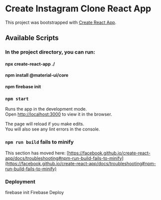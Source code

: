 # Create Instagram Clone React App

This project was bootstrapped with [Create React App](https://github.com/facebook/create-react-app).

## Available Scripts

### In the project directory, you can run:
#### npx create-react-app ./ 
#### npm install @material-ui/core
#### npm firebase init  

### `npm start`

Runs the app in the development mode.\
Open [http://localhost:3000](http://localhost:3000) to view it in the browser.

The page will reload if you make edits.\
You will also see any lint errors in the console.

### `npm run build` fails to minify

This section has moved here: [https://facebook.github.io/create-react-app/docs/troubleshooting#npm-run-build-fails-to-minify](https://facebook.github.io/create-react-app/docs/troubleshooting#npm-run-build-fails-to-minify)

### Deployment

firebase init
Firebase Deploy
